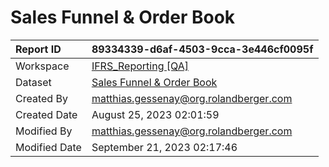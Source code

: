 



# Sales Funnel & Order Book

|Report ID|89334339-d6af-4503-9cca-3e446cf0095f|
| :--- | :--- |
|Workspace|[IFRS_Reporting [QA]](../Workspaces/IFRS_Reporting-[QA].md)|
|Dataset|[Sales Funnel & Order Book](../Datasets/Sales-Funnel-&-Order-Book.md)|
|Created By|matthias.gessenay@org.rolandberger.com|
|Created Date|August 25, 2023 02:01:59|
|Modified By|matthias.gessenay@org.rolandberger.com|
|Modified Date|September 21, 2023 02:17:46|
